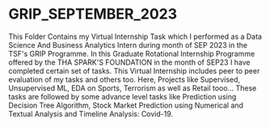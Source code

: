 # GRIP_SEPTEMBER_2023
This Folder Contains my Virtual Internship Task which I performed as a Data Science And Business Analytics Intern during month of SEP 2023 in the TSF's GRIP Programme. 
In this Graduate Rotational Internship Programme offered by the THA SPARK'S FOUNDATION in the month of SEP23 I have completed certain set of tasks.
This Virtual Internship includes peer to peer evaluation of my tasks and others too.
Here, Projects like Supervised, Unsupervised ML, EDA on Sports, Terrorism as well as Retail tooo...
These tasks are followed by some advance level tasks like Prediction using Decision Tree
Algorithm, Stock Market Prediction using
Numerical and Textual Analysis and Timeline Analysis: Covid-19.
